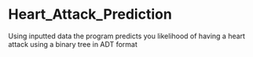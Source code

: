 # Heart_Attack_Prediction
Using inputted data the program predicts you likelihood of having a heart attack using a binary tree in ADT format
